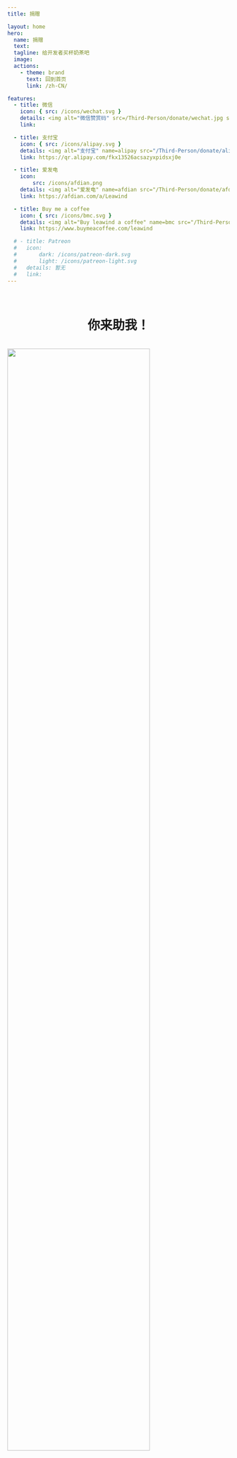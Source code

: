 ```yaml
---
title: 捐赠

layout: home
hero:
  name: 捐赠
  text:
  tagline: 给开发者买杯奶茶吧
  image:
  actions:
    - theme: brand
      text: 回到首页
      link: /zh-CN/

features:
  - title: 微信
    icon: { src: /icons/wechat.svg }
    details: <img alt="微信赞赏码" src=/Third-Person/donate/wechat.jpg style="width:100%;image-rendering:pixelated" />
    link:

  - title: 支付宝
    icon: { src: /icons/alipay.svg }
    details: <img alt="支付宝" name=alipay src="/Third-Person/donate/alipay.jpg" style="width:100%;image-rendering:pixelated" />
    link: https://qr.alipay.com/fkx13526acsazyxpidsxj0e

  - title: 爱发电
    icon:
        src: /icons/afdian.png
    details: <img alt="爱发电" name=afdian src="/Third-Person/donate/afdian.jpg" style="width:100%;image-rendering:pixelated"></img>
    link: https://afdian.com/a/Leawind

  - title: Buy me a coffee
    icon: { src: /icons/bmc.svg }
    details: <img alt="Buy leawind a coffee" name=bmc src="/Third-Person/donate/bmc.png" style="width:100%;image-rendering:pixelated"></img>
    link: https://www.buymeacoffee.com/leawind

  # - title: Patreon
  #   icon:
  #       dark: /icons/patreon-dark.svg
  #       light: /icons/patreon-light.svg
  #   details: 暂无
  #   link:
---
```


<br>
<h1 style="text-align:center">你来助我！</h1>
<br>

<img src=/donate/IHY-86.jpg style="width: 80%;margin:auto;">

<script>
(async () => {
    class Bimg {
        w;
        h;
        code;
        get size() { return this.w * this.h; }

        putToCvs(cvs) {
            const ctx = wrapCvs(cvs, this.w, this.h);
            const imageData = ctx.getImageData(0, 0, this.w, this.h);
            imageData.data.set(bools2rgbas(bytes2bools(code2bytes(this.code)).slice(0, this.size)));
            ctx.putImageData(imageData, 0, 0);
        }

        putToImg(img) {
            img.style.imageRendering = 'pixelated';
            img.style.width = '100%';
            const cvs = document.createElement('canvas');
            this.putToCvs(cvs);

            img.src = cvs.toDataURL();
        }

        toString() {
            return `Bimg.of(${JSON.stringify(this)})`;
        }

        static of({ w, h = 0, code }) {
            h = h < 1 ? w : h;
            const bimg = new Bimg();
            bimg.w = w;
            bimg.h = h;
            bimg.code = code;
            return bimg;
        }
        static async ofUrl(url) {
            const img = await url2img(url);
            return this.of({
                w: img.naturalWidth,
                h: img.naturalHeight,
                code: bytes2code(bools2bytes(rgbas2bools(img2rgbas(img)))),
            });
        }
    }


    async function url2img(url) {
        const img = document.createElement('img');
        img.src = url;
        await new Promise(resolve => img.addEventListener('load', resolve));
        return img;
    }

    function img2rgbas(img) {
        const cvs = document.createElement('canvas');
        const ctx = wrapCvs(cvs, img.naturalWidth, img.naturalHeight);
        ctx.drawImage(img, 0, 0);
        return ctx.getImageData(0, 0, cvs.width, cvs.height).data;
    }


    function rgbas2bools(rgbas) {
        const bools = new Array(rgbas.length / 4);
        for (let I = 0; I < bools.length; I++) {
            const r = rgbas[I * 4 + 0];
            const g = rgbas[I * 4 + 1];
            const b = rgbas[I * 4 + 2];
            bools[I] = (r + g + b) / 3 > 128;
        }
        return bools;
    }


    function bools2bytes(bools) {
        const bytes = new Uint8ClampedArray(Math.ceil(bools.length / 8.0));
        for (let I = 0; I < bytes.length; I++) {
            let byte = 0;
            for (let j = 0; j < 8; j++)
                byte |= bools[(I * 8 + j)] << j;
            bytes[I] = byte;
        }
        return bytes;
    }

    function bytes2code(bytes) {
        return btoa(String.fromCharCode.apply(null, bytes));
    }

    function code2bytes(code) {
        let str = atob(code);
        let bytes = new Uint8ClampedArray(str.length);
        for (let i = 0; i < str.length; i++)
            bytes[i] = str.charCodeAt(i);
        return bytes;
    }


    function bytes2bools(bytes) {
        const bools = new Array(bytes.length);
        for (let I = 0; I < bytes.length; I++) {
            for (let j = 0; j < 8; j++)
                bools[(I * 8 + j)] = !!(bytes[I] & (1 << j));
        }
        return bools;
    }

    function bools2rgbas(bools) {
        const rgbas = new Uint8ClampedArray(bools.length * 4);
        for (let I = 0; I < bools.length; I++) {
            const value = bools[I] ? 255 : 0;
            rgbas[I * 4 + 0] = value;
            rgbas[I * 4 + 1] = value;
            rgbas[I * 4 + 2] = value;
            rgbas[I * 4 + 3] = 255;
        }
        return rgbas;
    }

    function wrapCvs(cvs, w, h) {
        cvs.style.imageRendering = 'pixelated';
        cvs.style.width = '100%';
        cvs.width = w;
        cvs.height = h;
        return cvs.getContext('2d');
    }

    {
        if (!globalThis.window) return;
        while (document.readyState !== 'complete') await sleep();

        // console.debug((await Bimg.ofUrl('/Third-Person/donate/alipay.jpg')).toString());
        // console.debug((await Bimg.ofUrl('/Third-Person/donate/afdian.jpg')).toString());
        // console.debug((await Bimg.ofUrl('/Third-Person/donate/bmc.jpg')).toString());

        const bimg_alipay = Bimg.of({ w: 37, code: "////////////D1hiKOB9/+T1vSjtwaIXZdtW9KIuTore17lG3wOqqgr4f1qw/y+YbCj4/ZyrBvzKBw/7f2YOgve3Io42f05u0+ALsKA8+fCPvF1PIMGN/N+NDiB+qYJ087dqv9r0qVzbO19OyYnwKwzWvn3xTIFdrxNaDOj/vfIcPeA0qdL3hQd38KJUjqBfVGQr4ovSsEB/36tsNg/ohaT3////////////AQ==" });
        const bimg_afdian = Bimg.of({w:31,h:31,code:"/////4D+P2DfdNe3aJAtWlQEFS0qKYr2JSh9A6qqgP9xy/8uGBbs5fI/PSjBDHqoibrv+Dwb/0O00nOmy8ChXYPvmgp0cOT/b/0mwgx+L8j4zao84P8XdMcDuouifVPf5aIaBWzR64m4aJ202HeNAQ+o+Gv/////AQ=="})
        const bimg_bmc = Bimg.of({ "w": 33, "h": 33, "code": "//////////8PaC8C3hdp9b3o1Ct6URhW9KKxteh9m3DfA6qqgP8Hof8vsTxaPorZhj5CsDr94LG3+7EjLv+bUVPzJ0pT6IcqBTBfsqovv5v17L3qQ1/+Kw/K9S2FBOr/8cztA6Ks0ve1aMcvmkcgXtQOW74oEwZ638L49IDsGPX//////////wE=" });
        
        bimg_alipay.putToImg(await select('img[src="/Third-Person/donate/alipay.jpg"]'));
        bimg_afdian.putToImg(await select('img[src="/Third-Person/donate/afdian.jpg"]'));
        bimg_bmc.putToImg(await select('img[src="/Third-Person/donate/bmc.jpg"]'));

        async function sleep(t = 0) {
            return new Promise(resolve => setTimeout(resolve, t));
        }
    }

    async function select(selector, interval = 200) {
        return new Promise(resolve => {
            const detectLoop = setInterval(() => {
                const result = document.querySelector(selector);
                if (result !== null) {
                    clearInterval(detectLoop);
                    resolve(result);
                }
            }, interval);
        });
    }
})();

</script>
